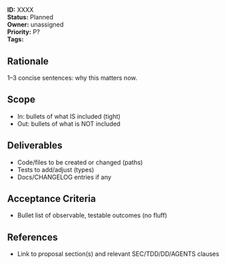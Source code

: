 # <Short Title>

**ID:** XXXX  
**Status:** Planned  
**Owner:** unassigned  
**Priority:** P?  
**Tags:** <domain tags>

## Rationale
1–3 concise sentences: why this matters now.

## Scope
- In: bullets of what IS included (tight)
- Out: bullets of what is NOT included

## Deliverables
- Code/files to be created or changed (paths)
- Tests to add/adjust (types)
- Docs/CHANGELOG entries if any

## Acceptance Criteria
- Bullet list of observable, testable outcomes (no fluff)

## References
- Link to proposal section(s) and relevant SEC/TDD/DD/AGENTS clauses

